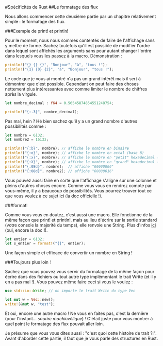 #Spécificités de Rust
##Le formatage des flux

Nous allons commencer cette deuxième partie par un chapitre relativement simple : le formatage des flux.

###Exemple de print! et println!

Pour le moment, nous nous sommes contentés de faire de l'affichage sans y mettre de forme. Sachez toutefois qu'il est possible de modifier l'ordre dans lequel sont affichés les arguments sans pour autant changer l'ordre dans lesquels vous les passez à la macro. Démonstration :

```Rust
println!("{} {} {}", "Bonjour", "à", "tous !");
println!("{1} {0} {2}", "à", "Bonjour", "tous !");
```

Le code que je vous ai montré n'a pas un grand intérêt mais il sert à démontrer que c'est possible. Cependant on peut faire des choses nettement plus intéressantes avec comme limiter le nombre de chiffres après la virgule.

```Rust
let nombre_decimal : f64 = 0.56545874854551248754;

println!("{:.3}", nombre_decimal);
```

Pas mal, hein ? Hé bien sachez qu'il y a un grand nombre d'autres possibilités comme :

```Rust
let nombre = 6i32;
let nombre2 = 16i32;

println!("{:b}", nombre); // affiche le nombre en binaire
println!("{:o}", nombre); // affiche le nombre en octal (base 8)
println!("{:x}", nombre); // affiche le nombre en "petit" hexadecimal (base 16)
println!("{:X}", nombre); // affiche le nombre en "grand" hexadecimal (base 16)
println!("{:08d}", nombre);  // affiche "00000006"
println!("{:08d}", nombre2); // affiche "00000016"
```

Vous pouvez aussi faire en sorte que l'affichage s'aligne sur une colonne et pleins d'autres choses encore. Comme vous vous en rendrez compte par vous-même, il y a beaucoup de possibilités. Vous pourrez trouver tout ce que vous voulez à ce sujet [ici](http://doc.rust-lang.org/std/fmt/index.html) (la doc officielle !).

###format!

Comme vous vous en doutez, c'est aussi une macro. Elle fonctionne de la même façon que print! et println!, mais au lieu d'écrire sur la sortie standard (votre console la majorité du temps), elle renvoie une String. Plus d'infos [ici](http://doc.rust-lang.org/std/macro.format!.html) (oui, encore la doc !).

```Rust
let entier = 6i32;
let s_entier = format!("{}", entier);
```

Une façon simple et efficace de convertir un nombre en String !

###Toujours plus loin !

Sachez que vous pouvez vous servir du formatage de la même façon pour écrire dans des fichiers ou tout autre type implémentant le trait Write (et il y en a pas mal !). Vous pouvez même faire ceci si vous le voulez :

```Rust
use std::io::Write; // on importe le trait Write du type Vec

let mut w = Vec::new();
write!(&mut w, "test");
```

Et oui, encore une autre macro ! Ne vous en faites pas, c'est la dernière (pour l'instant... *sourire machiavélique*) ! C'était juste pour vous montrer à quel point le formatage des flux pouvait aller loin.

Je présume que vous vous dites aussi : "c'est quoi cette histoire de trait ?!". Avant d'aborder cette partie, il faut que je vous parle des structures en Rust.
